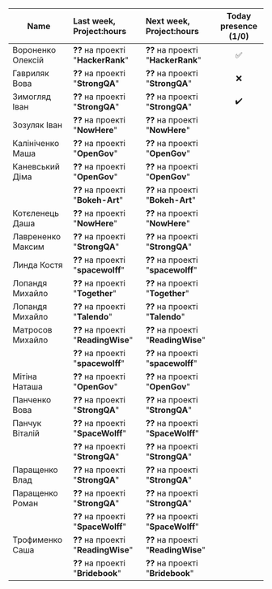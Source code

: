| Name              | Last week, Project:hours          |Next week, Project:hours             | Today presence (1/0)  |
| -------------     |:--------------                    | :-----                              |:-----:                       |
| Вороненко Олексій | **??** на проекті "**HackerRank**" |**??** на проекті "**HackerRank**"  |  :white_check_mark:          |                 
| Гавриляк Вова     | **??** на проекті "**StrongQA**"   |**??** на проекті "**StrongQA**"    |  :x:                         |
| Зимогляд Іван     | **??** на проекті "**StrongQA**"   |**??** на проекті "**StrongQA**"    |  :heavy_check_mark:          |                  
| Зозуляк Іван      | **??** на проекті "**NowHere**"    |**??** на проекті "**NowHere**"     |                              |
| Калініченко Маша  | **??** на проекті "**OpenGov**"    |**??** на проекті "**OpenGov**"     |                              |
| Каневський Діма   | **??** на проекті "**OpenGov**"    |**??** на проекті "**OpenGov**"     |                              |
|                   | **??** на проекті "**Bokeh-Art**"  |**??** на проекті "**Bokeh-Art**"   |                              |
| Котєленець Даша   | **??** на проекті "**NowHere**"    |**??** на проекті "**NowHere**"     |                              |
| Лаврененко Максим | **??** на проекті "**StrongQA**"   |**??** на проекті "**StrongQA**"    |                              |
| Линда Костя       | **??** на проекті "**spacewolff**" |**??** на проекті "**spacewolff**"  |                              |
| Лопандя Михайло   | **??** на проекті "**Together**"   |**??** на проекті "**Together**"    |                              |
| Лопандя Михайло   | **??** на проекті "**Talendo**"    |**??** на проекті "**Talendo**"     |                              |
| Матросов Михайло  | **??** на проекті "**ReadingWise**"|**??** на проекті "**ReadingWise**" |                              |
|                   | **??** на проекті "**spacewolff**" |**??** на проекті "**spacewolff**"  |                              |
| Мітіна Наташа     | **??** на проекті "**OpenGov**"    |**??** на проекті "**OpenGov**"     |                              |
| Панченко Вова     | **??** на проекті "**StrongQA**"   |**??** на проекті "**StrongQA**"    |                              |
| Панчук Віталій    | **??** на проекті "**SpaceWolff**" |**??** на проекті "**SpaceWolff**"  |                              |
|                   | **??** на проекті "**StrongQA**"   |**??** на проекті "**StrongQA**"    |                              |
| Паращенко Влад    | **??** на проекті "**StrongQA**"   |**??** на проекті "**StrongQA**"    |                              |
| Паращенко Роман   | **??** на проекті "**StrongQA**"   |**??** на проекті "**StrongQA**"    |                              |
|                   | **??** на проекті "**SpaceWolff**" |**??** на проекті "**SpaceWolff**"  |                              |
| Трофименко Саша   | **??** на проекті "**ReadingWise**"|**??** на проекті "**ReadingWise**" |                              |
|                   | **??** на проекті "**Bridebook**"  |**??** на проекті "**Bridebook**"   |                              |

